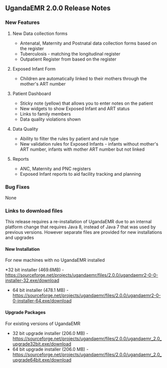 ## UgandaEMR 2.0.0 Release Notes

### New Features

1. New Data collection forms

   * Antenatal, Maternity and Postnatal data collection forms based on the register  
   * Tuberculosis - matching the longitudinal register 
   * Outpatient Register from based on the register 

2. Exposed Infant Form

   * Children are automatically linked to their mothers through the mother's ART number 

3. Patient Dashboard

   * Sticky note \(yellow\) that allows you to enter notes on the patient 
   * New widgets to show Exposed Infant and ART status 
   * Links to family members 
   * Data quality violations shown 

4. Data Quality

   * Ability to filter the rules by patient and rule type 
   * New validation rules for Exposed Infants - infants without mother's ART number, infants with mother ART number but not linked

5. Reports

   * ANC, Maternity and PNC registers 
   * Exposed Infant reports to aid facility tracking and planning 

### Bug Fixes

None

### Links to download files

This release requires a re-installation of UgandaEMR due to an internal platform change that requires Java 8, instead of Java 7 that was used by previous versions. However separate files are provided for new installations and upgrades 

#### New Installation 

For new machines with no UgandaEMR installed 

*32 bit installer (469.6MB) - https://sourceforge.net/projects/ugandaemr/files/2.0.0/ugandaemr2-0-0-installer-32.exe/download
* 64 bit installer (478.1 MB) - https://sourceforge.net/projects/ugandaemr/files/2.0.0/ugandaemr2-0-0-installer-64.exe/download


#### Upgrade Packages 

For existing versions of UgandaEMR 

* 32 bit upgrade installer (206.0 MB) - https://sourceforge.net/projects/ugandaemr/files/2.0.0/ugandaemr_2.0_upgrade32bit.exe/download
* 64 bit upgrade installer (206.0 MB) - https://sourceforge.net/projects/ugandaemr/files/2.0.0/ugandaemr_2.0_upgrade64bit.exe/download


